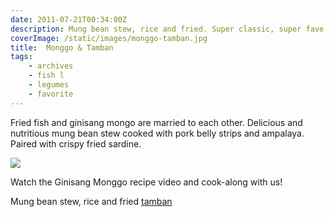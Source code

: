```yaml
---
date: 2011-07-21T00:34:00Z
description: Mung bean stew, rice and fried. Super classic, super fave.
coverImage: /static/images/monggo-tamban.jpg
title:  Monggo & Tamban
tags: 
    - archives  
    - fish l
    - legumes 
    - favorite
---
```


Fried fish and ginisang mongo are married to each other. Delicious and nutritious mung bean stew cooked with pork belly strips and ampalaya. Paired with crispy fried sardine.

<div class="photo"><img src="/static/images/monggo-fish-01.jpg"/></div>

Watch the Ginisang Monggo recipe video and cook-along with us! 

Mung bean stew, rice and fried [tamban](http://tl.wikipedia.org/wiki/Tamban)